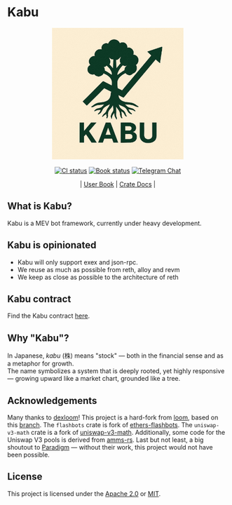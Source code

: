 # Kabu

<div align="center">

<img src=".github/assets/kabu_logo.jpg" alt="Kabu Logo" width="300">

[![CI status](https://github.com/cakevm/kabu/actions/workflows/ci.yml/badge.svg?branch=main)][gh-kabu]
[![Book status](https://github.com/cakevm/kabu/actions/workflows/book.yml/badge.svg?branch=main)][gh-book]
[![Telegram Chat][tg-badge]][tg-url]

| [User Book](https://cakevm.github.io/kabu/)
| [Crate Docs](https://cakevm.github.io/kabu/docs/) |

[gh-kabu]: https://github.com/cakevm/kabu/actions/workflows/ci.yml
[gh-book]: https://github.com/cakevm/kabu/actions/workflows/book.yml
[tg-badge]: https://img.shields.io/badge/telegram-kabu-2C5E3D?style=plastic&logo=telegram
[tg-url]: https://t.me/joinkabu

</div>

## What is Kabu?

Kabu is a MEV bot framework, currently under heavy development.

## Kabu is opinionated
- Kabu will only support exex and json-rpc.
- We reuse as much as possible from reth, alloy and revm
- We keep as close as possible to the architecture of reth

## Kabu contract
Find the Kabu contract [here](https://github.com/cakevm/kabu-contract).

## Why "Kabu"?

In Japanese, *kabu* (株) means "stock" — both in the financial sense and as a metaphor for growth.  
The name symbolizes a system that is deeply rooted, yet highly responsive — growing upward like a market chart, grounded like a tree.

## Acknowledgements

Many thanks to [dexloom](https://github.com/dexloom)! This project is a hard-fork from [loom](https://github.com/dexloom/loom), based on this [branch](https://github.com/dexloom/loom/tree/entityid). The `flashbots` crate is fork of [ethers-flashbots](https://github.com/onbjerg/ethers-flashbots). The `uniswap-v3-math` crate is a fork of [uniswap-v3-math](https://github.com/0xKitsune/uniswap-v3-math). Additionally, some code for the Uniswap V3 pools is derived from [amms-rs](https://github.com/darkforestry/amms-rs). Last but not least, a big shoutout to [Paradigm](https://github.com/paradigmxyz) — without their work, this project would not have been possible.

## License
This project is licensed under the [Apache 2.0](./LICENSE-APACHE) or [MIT](./LICENSE-MIT). 